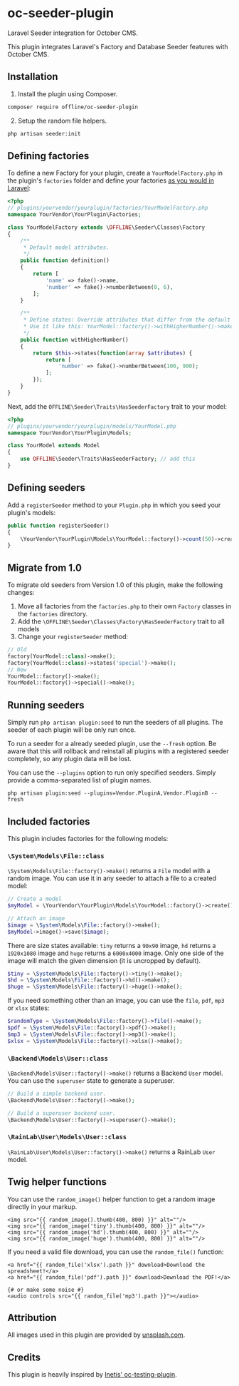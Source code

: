 # oc-seeder-plugin

Laravel Seeder integration for October CMS.

This plugin integrates Laravel's Factory and Database Seeder features with October CMS.

## Installation

1. Install the plugin using Composer.

```bash
composer require offline/oc-seeder-plugin
```

2. Setup the random file helpers.

```bash
php artisan seeder:init
```

## Defining factories

To define a new Factory for your plugin, create a `YourModelFactory.php` in the plugin's `factories` folder and define
your factories [as you would in Laravel](https://laravel.com/docs/9.x/database-testing#defining-model-factories):

```php
<?php
// plugins/yourvendor/yourplugin/factories/YourModelFactory.php
namespace YourVendor\YourPlugin\Factories;

class YourModelFactory extends \OFFLINE\Seeder\Classes\Factory
{
    /**
     * Default model attributes.
     */
    public function definition()
    {
        return [
            'name' => fake()->name,
            'number' => fake()->numberBetween(0, 6),
        ];
    }

    /**
     * Define states: Override attributes that differ from the default definition.
     * Use it like this: YourModel::factory()->withHigherNumber()->make();
     */
    public function withHigherNumber()
    {
        return $this->states(function(array $attributes) {
            return [
                'number' => fake()->numberBetween(100, 900);
            ];
        });
    }
}

```


Next, add the `OFFLINE\Seeder\Traits\HasSeederFactory` trait to your model:

```php
<?php
// plugins/yourvendor/yourplugin/models/YourModel.php
namespace YourVendor\YourPlugin\Models;

class YourModel extends Model
{
    use OFFLINE\Seeder\Traits\HasSeederFactory; // add this
}
```

## Defining seeders

Add a `registerSeeder` method to your `Plugin.php` in which you seed your plugin's models:

```php
public function registerSeeder()
{
    \YourVendor\YourPlugin\Models\YourModel::factory()->count(50)->create();
}
```

## Migrate from 1.0

To migrate old seeders from Version 1.0 of this plugin, make the following changes:

1. Move all factories from the `factories.php` to their own `Factory` classes in the `factories` directory.
2. Add the `\OFFLINE\Seeder\Classes\Factory\HasSeederFactory` trait to all models
3. Change your `registerSeeder` method:

```php
// Old
factory(YourModel::class)->make();
factory(YourModel::class)->states('special')->make();
// New
YourModel::factory()->make();
YourModel::factory()->special()->make();
```

## Running seeders

Simply run `php artisan plugin:seed` to run the seeders of all plugins. The seeder of each plugin will be only run once.

To run a seeder for a already seeded plugin, use the `--fresh` option. Be aware that this will rollback and reinstall
all plugins with a registered seeder completely, so any plugin data will be lost.

You can use the `--plugins` option to run only specified seeders. Simply provide a comma-separated list of plugin names.

```
php artisan plugin:seed --plugins=Vendor.PluginA,Vendor.PluginB --fresh
```

## Included factories

This plugin includes factories for the following models:

### `\System\Models\File::class`

`\System\Models\File::factory()->make()` returns a `File` model with a random image. You can use it in any seeder
to attach a file to a created model:

```php
// Create a model
$myModel = \YourVendor\YourPlugin\Models\YourModel::factory()->create();

// Attach an image
$image = \System\Models\File::factory()->make();
$myModel->image()->save($image);
```

There are size states available: `tiny` returns a `90x90` image, `hd` returns a `1920x1080` image and `huge` returns
a `6000x4000` image.
Only one side of the image will match the given dimension (it is uncropped by default).

```php
$tiny = \System\Models\File::factory()->tiny()->make();
$hd = \System\Models\File::factory()->hd()->make();
$huge = \System\Models\File::factory()->huge()->make();
```

If you need something other than an image, you can use the `file`, `pdf`, `mp3` or `xlsx` states:

```php
$randomType = \System\Models\File::factory()->file()->make();
$pdf = \System\Models\File::factory()->pdf()->make();
$mp3 = \System\Models\File::factory()->mp3()->make();
$xlsx = \System\Models\File::factory()->xlsx()->make();
```

### `\Backend\Models\User::class`

`\Backend\Models\User::factory()->make()` returns a Backend `User` model. You can use the `superuser`
 state to generate a superuser.

```php
// Build a simple backend user.
\Backend\Models\User::factory()->make();

// Build a superuser backend user.
\Backend\Models\User::factory()->superuser()->make();
```

### `\RainLab\User\Models\User::class`

`\RainLab\User\Models\User::factory()->make()` returns a RainLab `User` model.

## Twig helper functions

You can use the `random_image()` helper function to get a random image directly in your markup.

```twig
<img src="{{ random_image().thumb(400, 800) }}" alt=""/>
<img src="{{ random_image('tiny').thumb(400, 800) }}" alt=""/>
<img src="{{ random_image('hd').thumb(400, 800) }}" alt=""/>
<img src="{{ random_image('huge').thumb(400, 800) }}" alt=""/>
```

If you need a valid file download, you can use the `random_file()` function:

```twig
<a href="{{ random_file('xlsx').path }}" download>Download the spreadsheet!</a>
<a href="{{ random_file('pdf').path }}" download>Download the PDF!</a>

{# or make some noise #}
<audio controls src="{{ random_file('mp3').path }}"></audio>
```

## Attribution

All images used in this plugin are provided by [unsplash.com](https://unsplash.com).

## Credits

This plugin is heavily inspired by [Inetis' oc-testing-plugin](https://github.com/inetis-ch/oc-testing-plugin).
